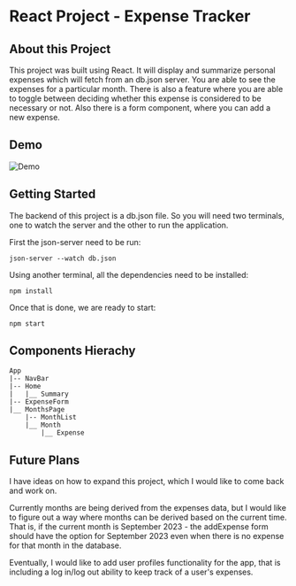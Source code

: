 # React Project - Expense Tracker

## About this Project
This project was built using React. It will display and summarize personal expenses which will fetch from an db.json server. You are able to see the expenses for a particular month. There is also a feature where you are able to toggle between deciding whether this expense is considered to be necessary or not. Also there is a form component, where you can add a new expense. 

## Demo
![Demo](giphy.gif)

## Getting Started
The backend of this project is a db.json file. So you will need two terminals, one to watch the server and the other to run the application.

First the json-server need to be run: 

```json-server --watch db.json```

Using another terminal, all the dependencies need to be installed: 

```npm install```

Once that is done, we are ready to start:

```npm start```

## Components Hierachy
```
App
|-- NavBar
|-- Home
|   |__ Summary
|-- ExpenseForm
|__ MonthsPage
    |-- MonthList
    |__ Month
        |__ Expense
```

## Future Plans
I have ideas on how to expand this project, which I would like to come back and work on.

Currently months are being derived from the expenses data, but I would like to figure out a way where months can be derived based on the current time. That is, if the current month is September 2023 - the addExpense form should have the option for September 2023 even when there is no expense for that month in the database.

Eventually, I would like to add user profiles functionality for the app, that is including a log in/log out ability to keep track of a user's expenses. 